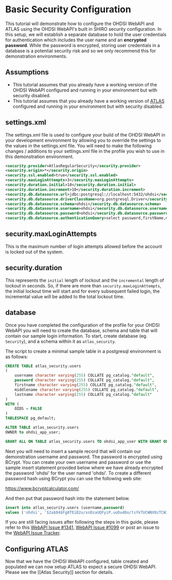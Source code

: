 # Basic Security Configuration

This tutorial will demonstrate how to configure the OHDSI WebAPI and ATLAS using the OHDSI WebAPI's built in SHIRO security configuration. In this setup, we will establish a separate database to hold the user credentials for authentication which includes the user name and an **encrypted password**. While the password is encrypted, storing user credentials in a database is a potential security risk and so we only recommend this for demonstration environments. 

## Assumptions
- This tutorial assumes that you already have a working version of the OHDSI WebAPI configured and running in your environment but with security disabled.
- This tutorial assumes that you already have a working version of [ATLAS](https://github.com/OHDSI/Atlas) configured and running in your environment but with security disabled.

## settings.xml
The settings.xml file is used to configure your build of the OHDSI WebAPI in your development environment by allowing you to override the settings to the values in the settings.xml file.  You will need to make the following changes / additions to your settings.xml file in the profile you wish to use in this demonstration environment.

```xml
<security.provider>AtlasRegularSecurity</security.provider>
<security.origin>*</security.origin>
<security.ssl.enabled>true</security.ssl.enabled>
<security.maxLoginAttempts>3</security.maxLoginAttempts>
<security.duration.initial>10</security.duration.initial>
<security.duration.increment>10</security.duration.increment>
<security.db.datasource.url>jdbc:postgresql://localhost:5432/ohdsi</security.db.datasource.url>
<security.db.datasource.driverClassName>org.postgresql.Driver</security.db.datasource.driverClassName>
<security.db.datasource.schema>ohdsi</security.db.datasource.schema>
<security.db.datasource.username>ohdsi</security.db.datasource.username>
<security.db.datasource.password>ohdsi</security.db.datasource.password>
<security.db.datasource.authenticationQuery>select password,firstName,middleName,lastName from atlas_security.users where username = ?</security.db.datasource.authenticationQuery>
```

## security.maxLoginAttempts

This is the maximum number of login attempts allowed before the account is locked out of the system.

## security.duration

This represents the `initial` length of lockout and the `incremental` length of lockout in seconds. So, if there are more than `security.maxLoginAttempts`, the initial lockout time will start and for every subsequent failed login, the incremental value will be added to the total lockout time.

## database 
Once you have completed the configuration of the profile for your OHDSI WebAPI you will need to create the database, schema and table that will contain our sample login information.  To start, create database (eg. `Security`), and a schema within it as `atlas_security`. 

The script to create a minimal sample table in a postgresql environment is as follows:

```sql
CREATE TABLE atlas_security.users
(
    username character varying(255) COLLATE pg_catalog."default",
    password character varying(255) COLLATE pg_catalog."default",
    firstname character varying(255) COLLATE pg_catalog."default",
    middlename character varying(255) COLLATE pg_catalog."default",
    lastname character varying(255) COLLATE pg_catalog."default"
)
WITH (
    OIDS = FALSE
)
TABLESPACE pg_default;

ALTER TABLE atlas_security.users
OWNER to ohdsi_app_user;

GRANT ALL ON TABLE atlas_security.users TO ohdsi_app_user WITH GRANT OPTION;
```

Next you will need to insert a sample record that will contain our demonstration username and password.  The password is encrypted using BCrypt.  You can create your own username and password or use the sample insert statement provided below where we have already encrypted the password 'ohdsi' for the user named 'ohdsi'.  To create a different password hash using BCrypt you can use the following web site:

https://www.bcryptcalculator.com/

And then put that password hash into the statement below.

```sql
insert into atlas_security.users (username,password) 
values ('ohdsi', '$2a$04$Fg8TEiD2u/xnDzaUQFyiP.uoDu4Do/tsYkTUCWNV0zTCW3HgnbJjO')
```

If you are still facing issues after following the steps in this guide, please refer to this [WebAPI Issue #1341](https://github.com/OHDSI/WebAPI/issues/1341), [WebAPI Issue #1099](https://github.com/OHDSI/WebAPI/issues/1099) or post an issue to the [WebAPI Issue Tracker](https://github.com/OHDSI/WebAPI/issues). 

## Configuring ATLAS

Now that we have the OHDSI WebAPI configured, table created and populated we can now setup ATLAS to expect a secure OHDSI WebAPI. Please see the [[Atlas Security]] section for details.
